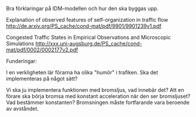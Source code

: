 Bra förklaringar på IDM-modellen och hur den ska byggas upp.

Explanation of observed features of self-organization in traffic flow
http://de.arxiv.org/PS_cache/cond-mat/pdf/9901/9901239v1.pdf

Congested Traffic States in Empirical Observations and Microscopic Simulations
http://xxx.uni-augsburg.de/PS_cache/cond-mat/pdf/0002/0002177v2.pdf


Funderingar:

I en verkligheten lär förarna ha olika "humör" i trafiken. Ska det implementeras på något sätt?

Vi ska ju implementera funktionen med bromsljus, vad innebär det? Att en förare ska börja bromsa med konstant acceleration när den ser bromsljuset? Vad bestämmer konstanten? Bromsningen måste fortfarande vara beroende av avståndet.